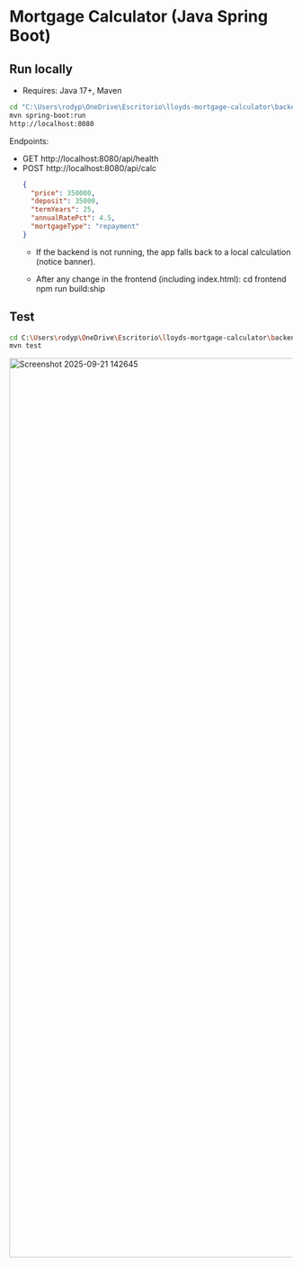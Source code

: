 
# Mortgage Calculator (Java Spring Boot)

## Run locally
- Requires: Java 17+, Maven
```bash
cd "C:\Users\rodyp\OneDrive\Escritorio\lloyds-mortgage-calculator\backend"
mvn spring-boot:run
http://localhost:8080
```
Endpoints:
- GET http://localhost:8080/api/health
- POST http://localhost:8080/api/calc
  ```json
  {
    "price": 350000,
    "deposit": 35000,
    "termYears": 25,
    "annualRatePct": 4.5,
    "mortgageType": "repayment"
  }
  ```
  - If the backend is not running, the app falls back to a local calculation (notice banner).

  - After any change in the frontend (including index.html):
    cd frontend
    npm run build:ship
  

## Test
```bash
cd C:\Users\rodyp\OneDrive\Escritorio\lloyds-mortgage-calculator\backend
mvn test
```
<img width="2870" height="1598" alt="Screenshot 2025-09-21 142645" src="https://github.com/user-attachments/assets/facc0c3f-f05c-41e0-aefd-254c30b62e8b" />
